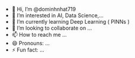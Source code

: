 - 👋 Hi, I’m @dominhnhat719
- 👀 I’m interested in AI, Data Science,...
- 🌱 I’m currently learning Deep Learning ( PINNs )
- 💞️ I’m looking to collaborate on ...
- 📫 How to reach me ...
- 😄 Pronouns: ...
- ⚡ Fun fact: ...

<!---
dominhnhat719/dominhnhat719 is a ✨ special ✨ repository because its `README.md` (this file) appears on your GitHub profile.
You can click the Preview link to take a look at your changes.
--->
